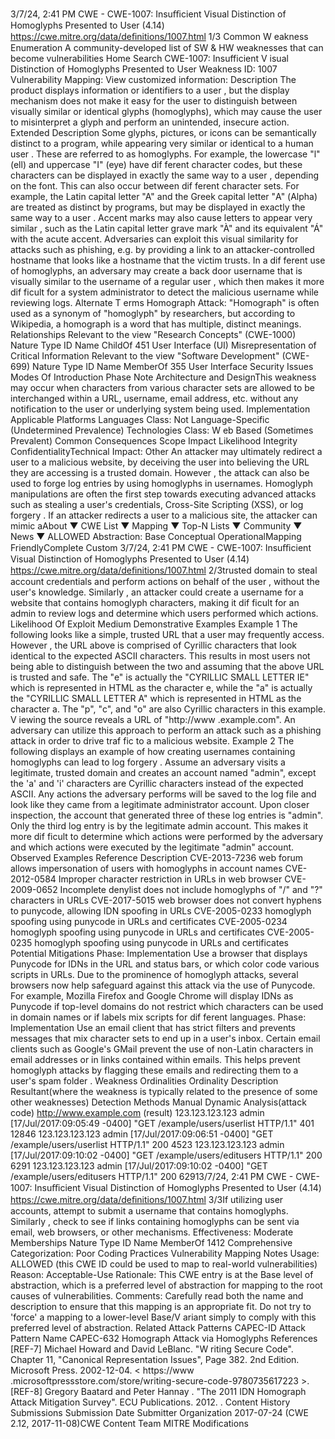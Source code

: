 3/7/24, 2:41 PM CWE - CWE-1007: Insuﬃcient Visual Distinction of Homoglyphs Presented to User (4.14)
https://cwe.mitre.org/data/deﬁnitions/1007.html 1/3
Common W eakness Enumeration
A community-developed list of SW & HW weaknesses that can become
vulnerabilities
Home Search
CWE-1007: Insufficient V isual Distinction of Homoglyphs Presented to User
Weakness ID: 1007
Vulnerability Mapping: 
View customized information:
 Description
The product displays information or identifiers to a user , but the display mechanism does not make it easy for the user to distinguish
between visually similar or identical glyphs (homoglyphs), which may cause the user to misinterpret a glyph and perform an
unintended, insecure action.
 Extended Description
Some glyphs, pictures, or icons can be semantically distinct to a program, while appearing very similar or identical to a human user .
These are referred to as homoglyphs. For example, the lowercase "l" (ell) and uppercase "I" (eye) have dif ferent character codes, but
these characters can be displayed in exactly the same way to a user , depending on the font. This can also occur between dif ferent
character sets. For example, the Latin capital letter "A" and the Greek capital letter "Α" (Alpha) are treated as distinct by programs, but
may be displayed in exactly the same way to a user . Accent marks may also cause letters to appear very similar , such as the Latin
capital letter grave mark "À" and its equivalent "Á" with the acute accent.
Adversaries can exploit this visual similarity for attacks such as phishing, e.g. by providing a link to an attacker-controlled hostname
that looks like a hostname that the victim trusts. In a dif ferent use of homoglyphs, an adversary may create a back door username that
is visually similar to the username of a regular user , which then makes it more dif ficult for a system administrator to detect the
malicious username while reviewing logs.
 Alternate T erms
Homograph Attack: "Homograph" is often used as a synonym of "homoglyph" by researchers, but according to Wikipedia, a
homograph is a word that has multiple, distinct meanings.
 Relationships
 Relevant to the view "Research Concepts" (CWE-1000)
Nature Type ID Name
ChildOf 451 User Interface (UI) Misrepresentation of Critical Information
 Relevant to the view "Software Development" (CWE-699)
Nature Type ID Name
MemberOf 355 User Interface Security Issues
 Modes Of Introduction
Phase Note
Architecture and DesignThis weakness may occur when characters from various character sets are allowed to be interchanged
within a URL, username, email address, etc. without any notification to the user or underlying system
being used.
Implementation
 Applicable Platforms
Languages
Class: Not Language-Specific (Undetermined Prevalence)
Technologies
Class: W eb Based (Sometimes Prevalent)
 Common Consequences
Scope Impact Likelihood
Integrity
ConfidentialityTechnical Impact: Other
An attacker may ultimately redirect a user to a malicious website, by deceiving the user into believing
the URL they are accessing is a trusted domain. However , the attack can also be used to forge log
entries by using homoglyphs in usernames. Homoglyph manipulations are often the first step
towards executing advanced attacks such as stealing a user's credentials, Cross-Site Scripting
(XSS), or log forgery . If an attacker redirects a user to a malicious site, the attacker can mimic aAbout ▼ CWE List ▼ Mapping ▼ Top-N Lists ▼ Community ▼ News ▼
ALLOWED
Abstraction: Base
Conceptual OperationalMapping
FriendlyComplete Custom
3/7/24, 2:41 PM CWE - CWE-1007: Insuﬃcient Visual Distinction of Homoglyphs Presented to User (4.14)
https://cwe.mitre.org/data/deﬁnitions/1007.html 2/3trusted domain to steal account credentials and perform actions on behalf of the user , without the
user's knowledge. Similarly , an attacker could create a username for a website that contains
homoglyph characters, making it dif ficult for an admin to review logs and determine which users
performed which actions.
 Likelihood Of Exploit
Medium
 Demonstrative Examples
Example 1
The following looks like a simple, trusted URL that a user may frequently access.
However , the URL above is comprised of Cyrillic characters that look identical to the expected ASCII characters. This results in most
users not being able to distinguish between the two and assuming that the above URL is trusted and safe. The "e" is actually the
"CYRILLIC SMALL LETTER IE" which is represented in HTML as the character е, while the "a" is actually the "CYRILLIC
SMALL LETTER A" which is represented in HTML as the character а. The "p", "c", and "o" are also Cyrillic characters in this
example. V iewing the source reveals a URL of "http://www .еxаmрlе.соm". An adversary
can utilize this approach to perform an attack such as a phishing attack in order to drive traf fic to a malicious website.
Example 2
The following displays an example of how creating usernames containing homoglyphs can lead to log forgery .
Assume an adversary visits a legitimate, trusted domain and creates an account named "admin", except the 'a' and 'i' characters are
Cyrillic characters instead of the expected ASCII. Any actions the adversary performs will be saved to the log file and look like they
came from a legitimate administrator account.
Upon closer inspection, the account that generated three of these log entries is "аdmіn". Only the third log entry is by
the legitimate admin account. This makes it more dif ficult to determine which actions were performed by the adversary and which
actions were executed by the legitimate "admin" account.
 Observed Examples
Reference Description
CVE-2013-7236 web forum allows impersonation of users with homoglyphs in account names
CVE-2012-0584 Improper character restriction in URLs in web browser
CVE-2009-0652 Incomplete denylist does not include homoglyphs of "/" and "?" characters in URLs
CVE-2017-5015 web browser does not convert hyphens to punycode, allowing IDN spoofing in URLs
CVE-2005-0233 homoglyph spoofing using punycode in URLs and certificates
CVE-2005-0234 homoglyph spoofing using punycode in URLs and certificates
CVE-2005-0235 homoglyph spoofing using punycode in URLs and certificates
 Potential Mitigations
Phase: Implementation
Use a browser that displays Punycode for IDNs in the URL and status bars, or which color code various scripts in URLs.
Due to the prominence of homoglyph attacks, several browsers now help safeguard against this attack via the use of Punycode.
For example, Mozilla Firefox and Google Chrome will display IDNs as Punycode if top-level domains do not restrict which
characters can be used in domain names or if labels mix scripts for dif ferent languages.
Phase: Implementation
Use an email client that has strict filters and prevents messages that mix character sets to end up in a user's inbox.
Certain email clients such as Google's GMail prevent the use of non-Latin characters in email addresses or in links contained
within emails. This helps prevent homoglyph attacks by flagging these emails and redirecting them to a user's spam folder .
 Weakness Ordinalities
Ordinality Description
Resultant(where the weakness is typically related to the presence of some other weaknesses)
 Detection Methods
Manual Dynamic Analysis(attack code) 
http://www.еxаmрlе.соm
(result) 
123.123.123.123 аdmіn [17/Jul/2017:09:05:49 -0400] "GET /example/users/userlist HTTP/1.1" 401 12846
123.123.123.123 аdmіn [17/Jul/2017:09:06:51 -0400] "GET /example/users/userlist HTTP/1.1" 200 4523
123.123.123.123 admin [17/Jul/2017:09:10:02 -0400] "GET /example/users/editusers HTTP/1.1" 200 6291
123.123.123.123 аdmіn [17/Jul/2017:09:10:02 -0400] "GET /example/users/editusers HTTP/1.1" 200 62913/7/24, 2:41 PM CWE - CWE-1007: Insuﬃcient Visual Distinction of Homoglyphs Presented to User (4.14)
https://cwe.mitre.org/data/deﬁnitions/1007.html 3/3If utilizing user accounts, attempt to submit a username that contains homoglyphs. Similarly , check to see if links containing
homoglyphs can be sent via email, web browsers, or other mechanisms.
Effectiveness: Moderate
 Memberships
Nature Type ID Name
MemberOf 1412 Comprehensive Categorization: Poor Coding Practices
 Vulnerability Mapping Notes
Usage: ALLOWED (this CWE ID could be used to map to real-world vulnerabilities)
Reason: Acceptable-Use
Rationale:
This CWE entry is at the Base level of abstraction, which is a preferred level of abstraction for mapping to the root causes of
vulnerabilities.
Comments:
Carefully read both the name and description to ensure that this mapping is an appropriate fit. Do not try to 'force' a mapping to a
lower-level Base/V ariant simply to comply with this preferred level of abstraction.
 Related Attack Patterns
CAPEC-ID Attack Pattern Name
CAPEC-632 Homograph Attack via Homoglyphs
 References
[REF-7] Michael Howard and David LeBlanc. "W riting Secure Code". Chapter 11, "Canonical Representation Issues", Page 382.
2nd Edition. Microsoft Press. 2002-12-04. < https://www .microsoftpressstore.com/store/writing-secure-code-9780735617223 >.
[REF-8] Gregory Baatard and Peter Hannay . "The 2011 IDN Homograph Attack Mitigation Survey". ECU Publications. 2012.
.
 Content History
 Submissions
Submission Date Submitter Organization
2017-07-24
(CWE 2.12, 2017-11-08)CWE Content Team MITRE
 Modifications
